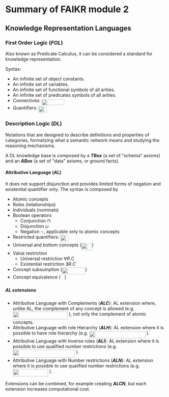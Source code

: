 # Summary of FAIKR module 2 

## Knowledge Representation Languages

### First Order Logic (*FOL*)

Also known as Predicate Calculus, it can be considered a standard for knowledge representation.

Syntax:

- An infinite set of object constants.
- An infinite set of variables.
- An infinite set of functional symbols of all arities.
- An infinite set of predicates symbols of all arities.
- Connectives: <img src="svgs/f4ac2a9bfb464ea0f19dccc459ef546c.svg?invert_in_darkmode" align=middle width=71.23287434999999pt height=18.264896099999987pt/>
- Quantifiers: <img src="svgs/58948550348485a5775e8d8a05ac742b.svg?invert_in_darkmode" align=middle width=25.57077929999999pt height=22.831056599999986pt/>

### Description Logic (*DL*)

Notations that are designed to describe definitions and properties of categories, formalizing what a semantic network means and studying the reasoning mechanisms.

A DL knowledge base is composed by a ***TBox*** (a set of "schema" axioms) and an ***ABox*** (a set of "data" axioms, or ground facts).

#### Attributive Language (*AL*)

It does not support disjunction and provides limited forms of negation and existential quantifier only.
The syntax is composed by
  - Atomic concepts
  - Roles (relationships)
  - Individuals (nominals)
  - Boolean operators
    - Conjunction $\sqcap$
    - Disjunction $\sqcup$
    - Negation $\neg$, applicable only to atomic concepts
  - Restricted quantifiers: <img src="svgs/b4c5b626a225ce855a9e41a4287d3cc5.svg?invert_in_darkmode" align=middle width=25.57077929999999pt height=22.831056599999986pt/>
  - Universal and bottom concepts (<img src="svgs/b37a16d4b12caeff164d04ba28599132.svg?invert_in_darkmode" align=middle width=32.87674994999999pt height=22.831056599999986pt/>)
  - Value restriction
    - Universal restriction $\forall R.C$
    - Existential restriction $\exists R.C$
  - Concept subsumption (<img src="svgs/425e4da138ab8b67e31ea86f4f9a6c1e.svg?invert_in_darkmode" align=middle width=73.05938309999999pt height=20.908638300000003pt/>)
  - Concept equivalence (<img src="svgs/ebf45b23c8b2fe7cb8bf20cb8bbd565d.svg?invert_in_darkmode" align=middle width=12.785434199999989pt height=15.24650820000002pt/>)

##### AL extensions

- Attributive Language with Complements (***ALC***): AL extension where, unlike AL, the complement of any concept is allowed (e.g. <img src="svgs/d184cf6de77c954877a47f3cc17341e2.svg?invert_in_darkmode" align=middle width=172.08909794999997pt height=24.65753399999998pt/> ), not only the complement of atomic concepts.
- Attributive Language with role Hierarchy (***ALH***): AL extension where it is possible to have role hierarchy (e.g. <img src="svgs/bedfb6c564d5211692298539902d1c50.svg?invert_in_darkmode" align=middle width=175.79928794999998pt height=22.831056599999986pt/> ).
- Attributive Language with Inverse roles (***ALI***): AL extension where it is possible to use qualified number restrictions (e.g. <img src="svgs/cc9f5d5fba7b996cdc9223e0852fba14.svg?invert_in_darkmode" align=middle width=194.70088934999998pt height=24.65753399999998pt/> ).
- Attributive Language with Number restrictions (***ALN***): AL extension where it is possible to use qualified number restrictions (e.g. <img src="svgs/eeab7c292febcd99f3d4e292b80e73f6.svg?invert_in_darkmode" align=middle width=110.61089159999999pt height=22.831056599999986pt/> ).

Extensions can be combined, for example creating ***ALCN***, but each extension increases computational cost.
